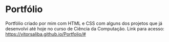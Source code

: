 # Portfólio
Portfólio criado por mim com HTML e CSS com alguns dos projetos que já desenvolvi até hoje no curso de Ciência da Computação. Link para acesso: https://vitorsaliba.github.io/Portfolio/#
